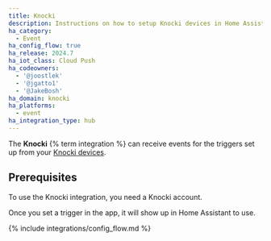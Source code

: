 ```yaml
---
title: Knocki
description: Instructions on how to setup Knocki devices in Home Assistant.
ha_category:
  - Event
ha_config_flow: true
ha_release: 2024.7
ha_iot_class: Cloud Push
ha_codeowners:
  - '@joostlek'
  - '@jgatto1'
  - '@JakeBosh'
ha_domain: knocki
ha_platforms:
  - event
ha_integration_type: hub
---
```


The **Knocki** {% term integration %} can receive events for the triggers set up from your [Knocki devices](https://knocki.com/).

## Prerequisites

To use the Knocki integration, you need a Knocki account.

Once you set a trigger in the app, it will show up in Home Assistant to use.

{% include integrations/config_flow.md %}
